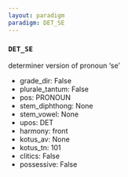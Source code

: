 ```yaml
---
layout: paradigm
paradigm: DET_SE
---
```

### ` DET_SE `

determiner version of pronoun ‘se’
* grade_dir: False
* plurale_tantum: False
* pos: PRONOUN
* stem_diphthong: None
* stem_vowel: None
* upos: DET
* harmony: front
* kotus_av: None
* kotus_tn: 101
* clitics: False
* possessive: False
